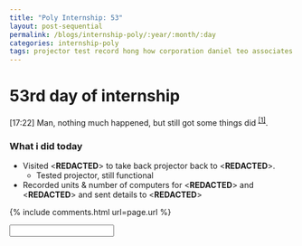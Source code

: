 ```yaml
---
title: "Poly Internship: 53"
layout: post-sequential
permalink: /blogs/internship-poly/:year/:month/:day
categories: internship-poly
tags: projector test record hong how corporation daniel teo associates alan kuik kuikie life sucks
---
```

# 53rd day of internship

<span class="timestamp">[17:22]</span> Man, nothing much happened, but still got some things did <sup><a href="#1">[1]</a></sup>.

### What i did today
* Visited <span class='disable-selection' ondblclick="this.innerHTML='ETG'">&lt;<b>REDACTED</b>&gt;</span> to take back projector back to <span class='disable-selection' ondblclick="this.innerHTML='InfoSpace Office'">&lt;<b>REDACTED</b>&gt;</span>.
    * Tested projector, still functional
* Recorded units & number of computers for <span class='disable-selection' ondblclick="this.innerHTML='Daniel Teo & Associates'">&lt;<b>REDACTED</b>&gt;</span> and <span class='disable-selection' ondblclick="this.innerHTML='Hong How Corporation'">&lt;<b>REDACTED</b>&gt;</span> and sent details to <span class='disable-selection' ondblclick="this.innerHTML='Mr Alan'">&lt;<b>REDACTED</b>&gt;</span>


{% include comments.html url=page.url %}

<input id="password-input" type="password" class="text-secret" onkeyup="unlock()" autocomplete="off">

<span class="disable-selection" id="truth" style="display:none;"><sup id="1">[1]</sup> I am surprisingly stressed about the report, poster & presentation. So far, it is these that I have problems with:<br>&nbsp;&nbsp;&#8226;&nbsp;Creating text for the poster. maybe using autodesk sketchbook isn't the best option.<br>&nbsp;&nbsp;&#8226;&nbsp;Uncertainty over the typography of the report<br>&nbsp;&nbsp;&#8226;&nbsp;The goddamn presentation<br>&nbsp;&nbsp;&#8226;&nbsp;asking the IS to make themselves available<br><br>my gosh, this sudden anxiety is horrifying. For all I know, this will happen again at the end of my FYP, but eh, that's life.<br><br><br><br><br><br><br><br><br><br><br><br><br><br><br><br><br><br><br><br><br><br><br><br><br><br><br><br><br><br><br><br><br><br><br><br><br><br><br><br><br><br><br><br><br><br><br><br><br><br><br><br><br><br><br><br><br><br><br><br><br><br><br><br><br><br><br><br><br><br><br><br><br><br><br><br><br><br><br><br><br><br><br><br><br><br><br><br><br><br><br><br><br><br><br><br><br><br><br><br><br><br><br><br><br><br><br><br><br><br><br><br><br><br><br><br><br><br><br><br><br><br><br><br><br><br><br><br><br><br><br><br><br><br><br><br><br><br><br><br><br><br><br><br><br><br><br><br><br><br><br><br><br><br><br><br><br><br><br><br><br><br><br><br><br><br><br><br><br><br><br><br><br><br><br><br><br><br><br><br><br><br><br><br><br><br><br><br><br><br><br><br><br><br><br><br><br><br><br><br><br><br><br><br><br><br><br><br><br><br><br><br><br><br><br><br><br><br><br><br><br><br><br><br><br><br><br><br><br><br><br><br><br><br><br><br><br><br><br><br><br><br><br><br><br><br><br><br><br><br><br><br><br><br><br><br><br><br><br><br><br><br><br><br><br><br><br><br><br><br><br><br><br><br><br><br><br><br><br><br><br><br><br><br><br><br><br><br><br><br><br><br><br><br><br><br><br><br><br><br><br><br><br><br><br><br><br><br><br><br><br><br><br><br><br><br><br><br><br><br><br><br><br><br><br><br><br><br><br><br><br><br><br><br><br><br><br><br><br><br><br><br><br><br><br><br><br><br><br><br><br><br><br><br><br><br><br><br><br><br><br><br><br><br><br><br><br><br><br><br><br><br><br><br><br><br><br><br><br><br><br><br><br><br><br><br><br><br><br><br><br><br><br><br><br><br><br><br><br><br><br><br><br><br><br><br><br><br><br><br><br><br><br><br><br><br><br><br><br><br><br><br><br><br><br><br><br><br><br><br><br><br><br><br><br><br><br><br><br><br><br><br><br><br><br><br><br><br><br><br><br><br><br><br><br><br><br><br><br><br><br><br><br><br><br><br><br><br><br><br><br><br><br><br><br><br><br><br><br><br><br><br><br>life sucks</span>
